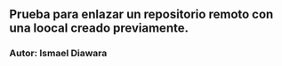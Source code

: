 ## Prueba para enlazar un repositorio remoto con una loocal creado previamente.

### Autor: Ismael Diawara
